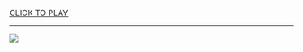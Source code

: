 
<a href="https://premium76.site?title=brewers_game&ref=13M">CLICK TO PLAY</a></h3>
<hr>

<a href="https://premium76.site?title=brewers_game&ref=13M"><img src="https://clearcache.store/games.png"></a>


